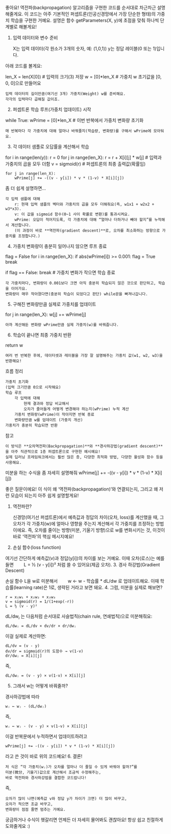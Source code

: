 좋아요! 역전파(backpropagation) 알고리즘을 구현한 코드를 순서대로 차근차근 설명해줄게요.
이 코드는 아주 기본적인 퍼셉트론(인공신경망에서 가장 단순한 형태)의 가중치 학습을 구현한 거예요.
설명은 함수 getParameters(X, y)에 초점을 맞춰 하나씩 단계별로 해볼게요!
1. 입력 데이터와 변수 준비

    X는 입력 데이터(각 원소가 3개의 숫자, 예: (1,0,1))
    y는 정답 레이블(0 또는 1)입니다.

아래 코드를 볼게요:

len_X = len(X[0])   # 입력의 크기(3) 저장
w = [0]*len_X       # 가중치 w 초기값을 [0, 0, 0]으로 만들어요

    입력 데이터의 길이만큼(여기선 3개) 가중치(Weight) w를 준비해요.
    각각의 입력마다 곱해질 값이죠.

2. 퍼셉트론 학습 루프(가중치 업데이트) 시작

while True:
    wPrime = [0]*len_X  # 이번 반복에서 가중치 변화량 초기화

    매 반복마다 각 가중치에 대해 얼마나 바꿔줄지(학습량, 변화량)를 구해서 wPrime에 모아둬요.

3. 각 데이터 샘플로 오답률을 계산해서 학습

for i in range(len(y)):
    r = 0
    for j in range(len_X):
        r = r + X[i][j] * w[j]  # 입력과 가중치의 곱을 모두 더함
    v = sigmoid(r)              # 퍼셉트론의 최종 출력값(확률임)

    for j in range(len_X):
        wPrime[j] += -((v - y[i]) * v * (1-v) * X[i][j])

좀 더 쉽게 설명하면…

    각 입력 샘플에 대해
        r: 현재 입력 샘플의 벡터와 가중치의 곱을 모두 더해줘요(즉, w1x1 + w2x2 + w3*x3).
        v: 이 값을 sigmoid 함수(0~1 사이 확률로 변환)를 통과시켜요.
        wPrime: 오답이 적어지도록, 각 가중치에 대해 “얼마나 더하거나 빼야 할지”를 누적해서 계산합니다.
        (이 과정이 바로 **역전파(gradient descent)**로, 오차를 최소화하는 방향으로 가중치를 조정합니다.)

4. 가중치 변화량이 충분히 일어나지 않으면 루프 종료

flag = False
for i in range(len_X):
    if abs(wPrime[i]) >= 0.001:
        flag = True
        break

if flag == False:
    break  # 가중치 변화가 작으면 학습 종료

    각 가중치마다, 변화량이 0.001보다 크면 아직 충분히 학습되지 않은 것으로 판단하고, 학습을 이어가요.
    변화량이 매우 작아졌다면(충분히 학습이 되었다고 판단) while문을 빠져나갑니다.

5. 구해진 변화량만큼 실제로 가중치를 업데이트

for j in range(len_X):
    w[j] += wPrime[j]

    아까 계산해둔 변화량 wPrime만큼 실제 가중치(w)를 바꿔줍니다.

6. 학습이 끝나면 최종 가중치 반환

return w

    여러 번 반복한 후에, 데이터셋과 레이블을 가장 잘 설명해주는 가중치 값(w1, w2, w3)을 반환해요!

흐름 정리

    가중치 초기화
    (입력 크기만큼 0으로 시작해요)
    학습 루프
        각 입력에 대해
            현재 결과와 정답 비교해서
            오차가 줄어들게 어떻게 변경해야 하는지(wPrime) 누적 계산
        가중치 변화량(wPrime)이 작아지면 반복 종료
        변화량만큼 w를 업데이트 (가중치 개선)
    가중치가 충분히 학습되면 반환

참고

    이 방식은 **오차역전파(Backpropagation)**와 **경사하강법(gradient descent)**을 아주 직관적으로 1층 퍼셉트론으로 구현한 예시예요!
    실제 딥러닝 프레임워크에서는 훨씬 많은 층, 다양한 최적화 방법, 다양한 활성화 함수 등을 사용해요.

미분을 하는 수식을 좀 자세히 설명해줘
wPrime[j] += -((v - y[i]) * v * (1-v) * X[i][j])


좋은 질문이에요!
이 식이 왜 ‘역전파(backpropagation)’와 연결되는지, 그리고 왜 저런 모습이 되는지 아주 쉽게 설명할게요!
1. 역전파란?

    신경망(여기선 퍼셉트론)에서 예측값과 정답의 차이(오차, loss)를 계산했을 때,
    그 오차가 각 가중치(w)에 얼마나 영향을 주는지 계산해서
    각 가중치를 조정하는 방법이에요.
    즉, 오차를 줄이는 방향(미분, 기울기 방향)으로 w를 변화시키는 것,
    이것이 바로 ‘역전파’의 핵심 메시지예요!

2. 손실 함수(loss function)

여기선 간단하게 예측값(v)과 정답(y[i])의 차이를 보는 거예요.
이때 오차(로스)는 예를 들면
  L = ½ (v - y[i])²
처럼 쓸 수 있어요(제곱 오차).
3. 경사 하강법(Gradient Descent)

손실 함수 L을 w로 미분해서
  w ← w - 학습률 * dL/dw
로 업데이트해요.
이때 학습률(learning rate)은 1로, 생략된 거라고 보면 돼요.
4. 그럼, 미분을 실제로 해보면?

    r = x₁w₁ + x₂w₂ + x₃w₃
    v = sigmoid(r) = 1/(1+exp(-r))
    L = ½ (v - y)²

dL/dwⱼ 는 다음처럼 순서대로 사슬법칙(chain rule, 연쇄법칙)으로 미분해줘요:

    dL/dwⱼ = dL/dv × dv/dr × dr/dwⱼ

이걸 실제로 계산하면:

    dL/dv = (v - y)
    dv/dr = sigmoid(r)의 도함수 → v(1-v)
    dr/dwⱼ = X[i][j]

즉,

    dL/dwⱼ = (v - y) × v(1-v) × X[i][j]

5. 그래서 w는 어떻게 바꿔줄까?

경사하강법에 따라

    wⱼ ← wⱼ - (dL/dwⱼ)

즉,

    wⱼ ← wⱼ - (v - y) × v(1-v) × X[i][j]

이걸 반복문에서 누적하면서 업데이트하려고

    wPrime[j] += -((v - y[i]) * v * (1-v) * X[i][j])

라고 쓴 것이 바로 위의 코드예요!
6. 결론!

    저 식은 “각 가중치(wⱼ)가 오차를 얼마나 더 줄일 수 있게 바꿔야 할까?”를
    미분(微分, 기울기)값으로 계산해서 조금씩 수정해주는,
    바로 역전파와 경사하강법을 결합한 코드랍니다!

즉,

    오차가 많이 나면(예측값 v와 정답 y가 차이가 크면) 더 많이 바꾸고,
    오차가 적으면 조금 바꾸고,
    변화량이 점점 줄면 멈추는 거예요.

궁금하거나 수식이 헷갈리면 언제든 더 자세히 물어봐도 괜찮아요!
항상 쉽고 친절하게 도와줄게요 :)
